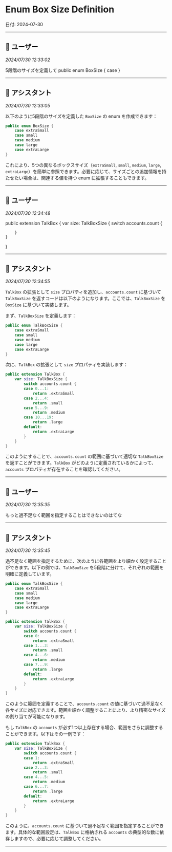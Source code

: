 # Enum Box Size Definition

日付: 2024-07-30

---

## 👤 ユーザー
*2024/07/30 12:33:02*

5段階のサイズを定義して
public enum BoxSize {
    case
}

---

## 🤖 アシスタント
*2024/07/30 12:33:05*

以下のように5段階のサイズを定義した `BoxSize` の enum を作成できます：

```swift
public enum BoxSize {
    case extraSmall
    case small
    case medium
    case large
    case extraLarge
}
```

これにより、5つの異なるボックスサイズ（`extraSmall`, `small`, `medium`, `large`, `extraLarge`）を簡単に参照できます。必要に応じて、サイズごとの追加情報を持たせたい場合は、関連する値を持つ enum に拡張することもできます。

---

## 👤 ユーザー
*2024/07/30 12:34:48*

public extension TalkBox {
    var size: TalkBoxSize {
        switch accounts.count {
            
        }
    }
}

---

## 🤖 アシスタント
*2024/07/30 12:34:55*

`TalkBox` の拡張として `size` プロパティを追加し、`accounts.count` に基づいて `TalkBoxSize` を返すコードは以下のようになります。ここでは、`TalkBoxSize` を `BoxSize` に基づいて実装します。

まず、`TalkBoxSize` を定義します：

```swift
public enum TalkBoxSize {
    case extraSmall
    case small
    case medium
    case large
    case extraLarge
}
```

次に、`TalkBox` の拡張として `size` プロパティを実装します：

```swift
public extension TalkBox {
    var size: TalkBoxSize {
        switch accounts.count {
        case 0...1:
            return .extraSmall
        case 2...4:
            return .small
        case 5...9:
            return .medium
        case 10...19:
            return .large
        default:
            return .extraLarge
        }
    }
}
```

このようにすることで、`accounts.count` の範囲に基づいて適切な `TalkBoxSize` を返すことができます。`TalkBox` がどのように定義されているかによって、`accounts` プロパティが存在することを確認してください。

---

## 👤 ユーザー
*2024/07/30 12:35:35*

もっと過不足なく範囲を指定することはできないのはてな

---

## 🤖 アシスタント
*2024/07/30 12:35:45*

過不足なく範囲を指定するために、次のように各範囲をより細かく設定することができます。以下の例では、`TalkBoxSize` を5段階に分けて、それぞれの範囲を明確に定義しています。

```swift
public enum TalkBoxSize {
    case extraSmall
    case small
    case medium
    case large
    case extraLarge
}

public extension TalkBox {
    var size: TalkBoxSize {
        switch accounts.count {
        case 0:
            return .extraSmall
        case 1...3:
            return .small
        case 4...6:
            return .medium
        case 7...9:
            return .large
        default:
            return .extraLarge
        }
    }
}
```

このように範囲を定義することで、`accounts.count` の値に基づいて過不足なく各サイズに対応できます。範囲を細かく調整することにより、より精密なサイズの割り当てが可能になります。

もし `TalkBox` の `accounts` が必ず1つ以上存在する場合、範囲をさらに調整することができます。以下はその一例です：

```swift
public extension TalkBox {
    var size: TalkBoxSize {
        switch accounts.count {
        case 1:
            return .extraSmall
        case 2...3:
            return .small
        case 4...5:
            return .medium
        case 6...7:
            return .large
        default:
            return .extraLarge
        }
    }
}
```

このように、`accounts.count` に基づいて過不足なく範囲を指定することができます。具体的な範囲設定は、`TalkBox` に格納される `accounts` の典型的な数に依存しますので、必要に応じて調整してください。

---
